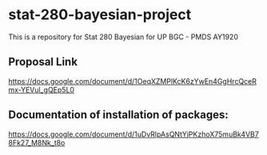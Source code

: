 # stat-280-bayesian-project
This is a repository for Stat 280 Bayesian for UP BGC - PMDS AY1920

## Proposal Link

https://docs.google.com/document/d/1OeqXZMPlKcK6zYwEn4GgHrcQceRmx-YEVul_gQEp5L0

## Documentation of installation of packages:

https://docs.google.com/document/d/1uDvRlpAsQNtYjPKzhoX75muBk4VB78Fk27_M8Nk_t8o
